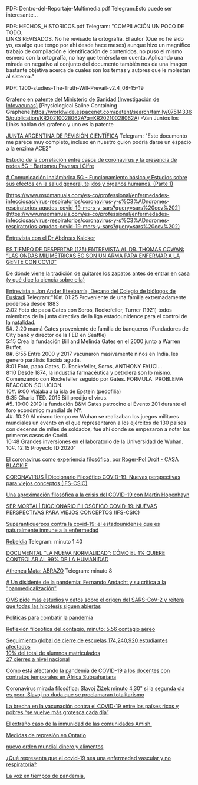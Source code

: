PDF: Dentro-del-Reportaje-Multimedia.pdf 
Telegram:Esto puede ser interesante...

PDF: HECHOS_HISTORICOS.pdf
Telegram: "COMPILACIÓN UN POCO DE TODO.  
LINKS REVISADOS.  No he revisado la ortografía. El autor (Que no he sido yo, es algo que tengo por ahí desde hace meses) aunque hizo un magnífico trabajo de compilación e identificación de contenidos, no puso el mismo esmero con la ortografía, no hay que tenérsela en cuenta.  Aplicando una mirada en negativo al conjunto del documento también nos da una imagen bastante objetiva acerca de cuales son los temas y autores que le molestan al sistema."

PDF: 1200-studies-The-Truth-Will-Prevail-v2.4_08-15-19

[Grafeno en patente del Ministerio de Sanidad (Investigación de Infovacunas)](https://odysee.com/@JorgeGuerra:4/GRAFENO-EN-PATENTE-DEL-MINISTERIO-DE-SANIDAD:e)
[Physiological Saline Containing Graphene]https://worldwide.espacenet.com/patent/search/family/075143365/publication/KR20210028062A?q=KR20210028062A)
-Van Juntos los Links hablan del grafeno y uno es la patente
  

  [ JUNTA ARGENTINA DE REVISIÓN CIENTÍFICA](https://drive.google.com/file/d/1X1NKdRN_3uo7Gz6qFCJ7j6qPin2k_CG5/view)
  Telegram: "Este documento me parece muy completo, incluso en nuestro guion podría darse un espacio a la enzima ACE2"
  
 
  [Estudio de la correlación entre casos de coronavirus y la presencia de redes 5G - Bartomeu Payeras i Cifre]( https://www.brighteon.com/2c8cf6f3-c59f-46da-973e-c688a6262b05)
  
[# Comunicación inalámbrica 5G - Funcionamiento básico y Estudios sobre sus efectos en la salud general, tejidos y órganos humanos. (Parte 1)](https://telegra.ph/CONSCIENCIA-Y-CONCIENCIA-COLECTIVA---5G-Y-BIOLOG%C3%8DA-HUMANA---04-03012021-01-05)


[https://www.msdmanuals.com/es-co/professional/enfermedades-infecciosas/virus-respiratorios/coronavirus-y-s%C3%ADndromes-respiratorios-agudos-covid-19-mers-y-sars?query=sars%20cov%202](https://www.msdmanuals.com/es-co/professional/enfermedades-infecciosas/virus-respiratorios/coronavirus-y-s%C3%ADndromes-respiratorios-agudos-covid-19-mers-y-sars?query=sars%20cov%202)



[Entrevista con el Dr Abdreas Kalcker](https://www.spreaker.com/user/alerta1111oficial/jueves15-de-abril-entrevista-al-dr-abdre)


[ES TIEMPO DE DESPERTAR (125) ENTREVISTA AL DR. THOMAS COWAN: “LAS ONDAS MILIMÉTRICAS 5G SON UN ARMA PARA ENFERMAR A LA GENTE CON COVID”](https://loquepodemoshacer.wordpress.com/2021/04/18/es-tiempo-de-despertar-125-entrevista-al-dr-thomas-cowan-las-ondas-milimetricas-5g-son-un-arma-para-enfermar-a-la-gente-con-covid/)


[ De dónde viene la tradición de quitarse los zapatos antes de entrar en casa (y qué dice la ciencia sobre ella)](https://www.bbc.com/mundo/noticias-52654256)

[Entrevista a Jon Ander Etxebarría, Decano del Colegio de biólogos de Euskadi](https://odysee.com/@ABRELOSOJOS:4/EntrevistaJonAnderEtxebarr%C3%ADa:f)
Telegram:"10#. 01:25 Proveniente de una familia extremadamente poderosa desde 1883  
2:02 Foto de papá Gates con Soros, Rockefeller, Turner (1921) todos miembros de la junta directiva de la liga estadounidence para el control de la natalidad.  
5#. 2:20 mamá Gates proveniente de familia de banqueros (Fundadores de City bank y director de la FED en Seattle)  
5:15 Crea la fundación Bill and Melinda Gates en el 2000 junto a Warren Buffet.  
8#. 6:55 Entre 2000 y 2017 vacunaron masivamente niños en India, les generó parálisis flácida aguda.  
8:01 Foto, papa Gates, D. Rockefeller, Soros, ANTHONY FAUCI…  
8:10 Desde 1874, la industria farmacéutica y petrolera son lo mismo. Comenzando con Rockefeller seguido por Gates. FORMULA: PROBLEMA REACCION SOLUCION.  
10#. 9:00 Viajaba a la isla de Epstein (pedofilia)  
9:35 Charla TED. 2015 Bill predijo el virus.  
#5. 10:00 2019 la fundación B&M Gates patrocino el Evento 201 durante el foro económico mundial de NY.  
4#. 10:20 Al mismo tiempo en Wuhan se realizaban los juegos militares mundiales un evento en el que representaron a los ejércitos de 130 países con decenas de miles de soldados, fue ahí donde se empezaron a notar los primeros casos de Covid.  
10:48 Grandes inversiones en el laboratorio de la Universidad de Wuhan.  
10#. 12:15 Proyecto ID 2020"


[El coronavirus como experiencia filosófica, por Roger-Pol Droit - CASA BLACKIE](https://www.youtube.com/watch?v=qmMmImN1OSg&ab_channel=BlackieBooks)


[ CORONAVIRUS | Diccionario Filosófico COVID-19: Nuevas perspectivas para viejos conceptos (IFS-CSIC)](https://www.youtube.com/watch?v=iv-SCFODdrk&ab_channel=CCHSCSIC)

[ Una aproximación filosófica a la crisis del COVID-19 con Martín Hopenhayn](https://www.youtube.com/watch?v=t1Dj6XHsQJI&ab_channel=CasadeAm%C3%A9rica)

[ SER MORTAL| DICCIONARIO FILOSÓFICO COVID-19: NUEVAS PERSPECTIVAS PARA VIEJOS CONCEPTOS (IFS-CSIC)](https://www.youtube.com/watch?v=2VWfYVoWJYQ&ab_channel=CCHSCSIC)

[ Superanticuerpos contra la covid-19: el estadounidense que es naturalmente inmune a la enfermedad](https://www.youtube.com/watch?v=qTXfbi7l7Yo&ab_channel=BBCNewsMundo)

[Rebeldia](https://www.youtube.com/watch?v=qyj5O_0nlSw&ab_channel=C%C3%ADrculodeBellasArtes)
Telegram: minuto 1:40

[DOCUMENTAL “LA NUEVA NORMALIDAD”: CÓMO EL 1% QUIERE CONTROLAR AL 99% DE LA HUMANIDAD](https://www.laabeja.pe/documental-la-nueva-normalidad-como-el-1-quiere-controlar-al-99-de-la-humanidad/)

[ Athenea Mata: ABRAZO](https://www.youtube.com/watch?v=KdSu6UPExVU&ab_channel=C%C3%ADrculodeBellasArtes)
Telegram: minuto 8

[# Un disidente de la pandemia: Fernando Andacht y su crítica a la "panmedicalización"](https://www.youtube.com/watch?v=06zYu4jHJzU&ab_channel=EnPerspectiva)

[OMS pide más estudios y datos sobre el origen del SARS-CoV-2 y reitera que todas las hipótesis siguen abiertas]([https://www.who.int/es/news/item/30-03-2021-who-calls-for-further-studies-data-on-origin-of-sars-cov-2-virus-reiterates-that-all-hypotheses-remain-open](https://www.who.int/es/news/item/30-03-2021-who-calls-for-further-studies-data-on-origin-of-sars-cov-2-virus-reiterates-that-all-hypotheses-remain-open))


[Politicas para combatir la pandemia](https://publications.iadb.org/publications/spanish/document/Informe_macroecon%C3%B3mico_de_Am%C3%A9rica_Latina_y_el_Caribe_2020_Pol%C3%ADticas_para_combatir_la_pandemia.pdf)

[Reflexión filosófica del contagio, minuto: 5.56 contagio aéreo]([https://www.youtube.com/watch?v=ZH9WrkxYNgk&t=90s](https://www.youtube.com/watch?v=ZH9WrkxYNgk&t=90s))

[Seguimiento global de cierre de escuelas 174,240,920 estudiantes afectados  
10% del total de alumnos matriculados  
27 cierres a nivel nacional]([https://es.unesco.org/covid19/educationresponse](https://es.unesco.org/covid19/educationresponse))

[Cómo está afectando la pandemia de COVID-19 a los docentes con contratos temporales en África Subsahariana]([https://teachertaskforce.org/es/blog/como-esta-afectando-la-pandemia-de-covid-19-los-docentes-con-contratos-temporales-en-africa](https://teachertaskforce.org/es/blog/como-esta-afectando-la-pandemia-de-covid-19-los-docentes-con-contratos-temporales-en-africa))

[Coronavirus mirada filosófica: Slavoj Žižek minuto 4,30" si la segunda ola es peor, Slavoj no duda que se proclamaran totalitarismo]([https://www.youtube.com/watch?v=weB1rG9xM7k](https://www.youtube.com/watch?v=weB1rG9xM7k))

[La brecha en la vacunación contra el COVID-19 entre los países ricos y pobres “se vuelve más grotesca cada día” ](https://news.un.org/es/story/2021/03/1489862)

[El extraño caso de la inmunidad de las comunidades Amish.  ](https://www.usatoday.com/story/news/factcheck/2021/02/10/fact-check-false-claim-amish-dont-get-covid-19/4455551001/)

 
[Medidas de represión en Ontario ](https://www.americanthinker.com/blog/2021/04/canadas_ontario_goes_for_a_police_state_in_the_name_of_covid_suppression_.html)

[nuevo orden mundial dinero y alimentos](http://m.elgranaviso-mensajes.com/news/a17-abr-2011/?utm_source=copy&utm_medium=paste&utm_campaign=copypaste&utm_content=http%3A%2F%2Fm.elgranaviso-mensajes.com%2Fnews%2Fa17-abr-2011%2F)

 [¿Qué representa que el covid-19 sea una enfermedad vascular y no respiratoria?](https://www.eluniversal.com.mx/ciencia-y-salud/riesgos-de-que-covid-19-sea-una-enfermedad-vascular-y-no-respiratoria)

[La voz en tiempos de pandemia.](https://www.youtube.com/watch?v=9-5safuLFWU)
[]()
[]()
[]()
[]()
[]()
[]()